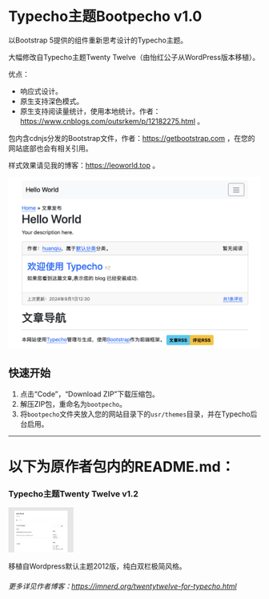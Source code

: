 # Typecho主题Bootpecho v1.0

以Bootstrap 5提供的组件重新思考设计的Typecho主题。

大幅修改自Typecho主题Twenty Twelve（由怡红公子从WordPress版本移植）。

优点：

- 响应式设计。
- 原生支持深色模式。
- 原生支持阅读量统计，使用本地统计。作者：https://www.cnblogs.com/outsrkem/p/12182275.html 。

包内含cdnjs分发的Bootstrap文件，作者：https://getbootstrap.com ，在您的网站底部也会有相关引用。

样式效果请见我的博客：https://leoworld.top 。

![screenshot](screenshot.png)

## 快速开始

1. 点击“Code”，“Download ZIP”下载压缩包。
2. 解压ZIP包，重命名为`bootpecho`。
3. 将`bootpecho`文件夹放入您的网站目录下的`usr/themes`目录，并在Typecho后台启用。

---

# 以下为原作者包内的README.md：

### Typecho主题Twenty Twelve v1.2

![screenshot](legacy_screenshot.png)

移植自Wordpress默认主题2012版，纯白双栏极简风格。

###### 更多详见作者博客：https://imnerd.org/twentytwelve-for-typecho.html
